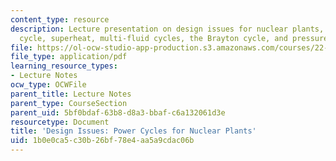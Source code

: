 ```yaml
---
content_type: resource
description: Lecture presentation on design issues for nuclear plants, the Rankine
  cycle, superheat, multi-fluid cycles, the Brayton cycle, and pressure ratios.
file: https://ol-ocw-studio-app-production.s3.amazonaws.com/courses/22-091-nuclear-reactor-safety-spring-2008/1b0e0ca5c30b26bf78e4aa5a9cdac06b_MIT22_091S08_lec07.pdf
file_type: application/pdf
learning_resource_types:
- Lecture Notes
ocw_type: OCWFile
parent_title: Lecture Notes
parent_type: CourseSection
parent_uid: 5bf0bdaf-63b8-d8a3-bbaf-c6a132061d3e
resourcetype: Document
title: 'Design Issues: Power Cycles for Nuclear Plants'
uid: 1b0e0ca5-c30b-26bf-78e4-aa5a9cdac06b
---
```

